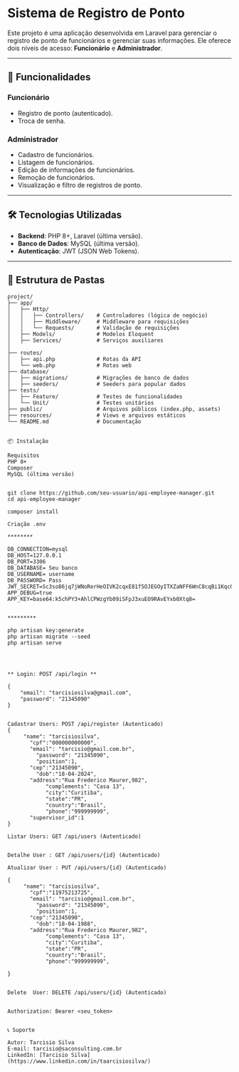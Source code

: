 

# Sistema de Registro de Ponto

Este projeto é uma aplicação desenvolvida em Laravel para gerenciar o registro de ponto de funcionários e gerenciar suas informações. Ele oferece dois níveis de acesso: **Funcionário** e **Administrador**.

---

## 🚀 Funcionalidades

### Funcionário
- Registro de ponto (autenticado).
- Troca de senha.

### Administrador
- Cadastro de funcionários.
- Listagem de funcionários.
- Edição de informações de funcionários.
- Remoção de funcionários.
- Visualização e filtro de registros de ponto.

---

## 🛠 Tecnologias Utilizadas

- **Backend**: PHP 8+, Laravel (última versão).
- **Banco de Dados**: MySQL (última versão).
- **Autenticação**: JWT (JSON Web Tokens).

---

## 📂 Estrutura de Pastas

```plaintext
project/
├── app/
│   ├── Http/
│   │   ├── Controllers/    # Controladores (lógica de negócio)
│   │   ├── Middleware/     # Middleware para requisições
│   │   └── Requests/       # Validação de requisições
│   ├── Models/             # Modelos Eloquent
│   ├── Services/           # Serviços auxiliares
│   
├── routes/
│   ├── api.php             # Rotas da API
│   └── web.php             # Rotas web
├── database/
│   ├── migrations/         # Migrações de banco de dados
│   ├── seeders/            # Seeders para popular dados
├── tests/
│   ├── Feature/            # Testes de funcionalidades
│   └── Unit/               # Testes unitários
├── public/                 # Arquivos públicos (index.php, assets)
├── resources/              # Views e arquivos estáticos
└── README.md               # Documentação


📦 Instalação

Requisitos
PHP 8+
Composer
MySQL (última versão)


git clone https://github.com/seu-usuario/api-employee-manager.git
cd api-employee-manager

composer install

Criação .env

********

DB_CONNECTION=mysql
DB_HOST=127.0.0.1
DB_PORT=3306
DB_DATABASE= Seu banco
DB_USERNAME= username
DB_PASSWORD= Pass
JWT_SECRET=Sc3so86jq7jWNoRerHeOIVK2cqxE81f5OJEGOyITXZaNFF6WnC8cqBi1KqcOIEaI
APP_DEBUG=true
APP_KEY=base64:k5chPY3+AhlCPWzgYb09iSFpJ3xuEO9RAvEYxb0Xtq8=


*********

php artisan key:generate
php artisan migrate --seed
php artisan serve




** Login: POST /api/login **

{
    "email": "tarcisiosilva@gmail.com",
    "password": "21345090"
}


Cadastrar Users: POST /api/register (Autenticado)
{
     "name": "tarcisiosilva",
	   "cpf":"000000000000",
	   "email": "tarcisio@gmail.com.br",
		 "password": "21345090",
	 	 "position":1,
	   "cep":"21345090",
		 "dob":"18-04-2024",
	   "address":"Rua Frederico Maurer,982",
			"complements": "Casa 13",
			"city":"Curitiba",
			"state":"PR",
			"country":"Brasil",
			"phone":"999999999",
	   "supervisor_id":1
}

Listar Users: GET /api/users (Autenticado)


Detalhe User : GET /api/users/{id} (Autenticado)

Atualizar User : PUT /api/users/{id} (Autenticado)

{
     "name": "tarcisiosilva",
	   "cpf":"11975213725",
	   "email": "tarcisio@gmail.com.br",
		 "password": "21345090",
	 	 "position":1,
	   "cep":"21345090",
		 "dob":"18-04-1988",
	   "address":"Rua Frederico Maurer,982",
			"complements": "Casa 13",
			"city":"Curitiba",
			"state":"PR",
			"country":"Brasil",
			"phone":"999999999",
	   
}


Delete  User: DELETE /api/users/{id} (Autenticado)


Authorization: Bearer <seu_token>


📞 Suporte

Autor: Tarcisio Silva
E-mail: tarcisio@saconsulting.com.br
LinkedIn: [Tarcisio Silva](https://www.linkedin.com/in/taarcisiosilva/)





